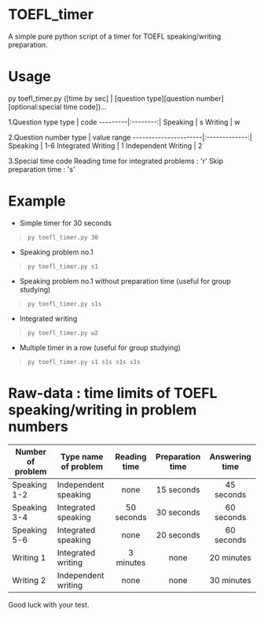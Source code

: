 TOEFL_timer
=======
A simple pure python script of a timer for TOEFL speaking/writing preparation.

# Usage
py toefl_timer.py ([time by sec] | [question type][question number][optional:special time code])...

1.Question type
type     |  code
---------|:--------:|
Speaking | s
Writing  | w

2.Question number
type                  | value range
----------------------|:-------------:|
Speaking              |   1-6
Integrated Writing    |   1
Independent Writing   |   2

3.Special time code
Reading time for integrated problems : 'r'
Skip preparation time : 's'

# Example
* Simple timer for 30 seconds
> `py toefl_timer.py 30`
* Speaking problem no.1
> `py toefl_timer.py s1`
* Speaking problem no.1 without preparation time (useful for group studying)
> `py toefl_timer.py s1s`
* Integrated writing
> `py toefl_timer.py w2`
* Multiple timer in a row (useful for group studying)
> `py toefl_timer.py s1 s1s s1s s1s`

# Raw-data : time limits of TOEFL speaking/writing in problem numbers

Number of problem  |Type name of problem| Reading time | Preparation time | Answering time
-------------------|--------------------|:------------:|:----------------:|:---------------:|
Speaking 1-2       |Independent speaking| none         | 15 seconds       | 45 seconds
Speaking 3-4       |Integrated speaking | 50 seconds   | 30 seconds       | 60 seconds
Speaking 5-6       |Integrated speaking | none         | 20 seconds       | 60 seconds
Writing 1          |Integrated writing  | 3 minutes    | none             | 20 minutes
Writing 2          |Independent writing | none         | none             | 30 minutes

Good luck with your test.